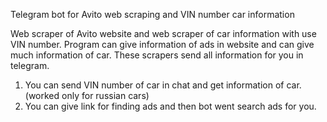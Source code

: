 Telegram bot for Avito web scraping and VIN number car information

Web scraper of Avito website and web scraper of car information with use VIN number.
Program can give information of ads in website and can give much information of car.
These scrapers send all information for you in telegram.

1) You can send VIN number of car in chat and get information of car. (worked only for russian cars)
2) You can give link for finding ads and then bot went search ads for you.
